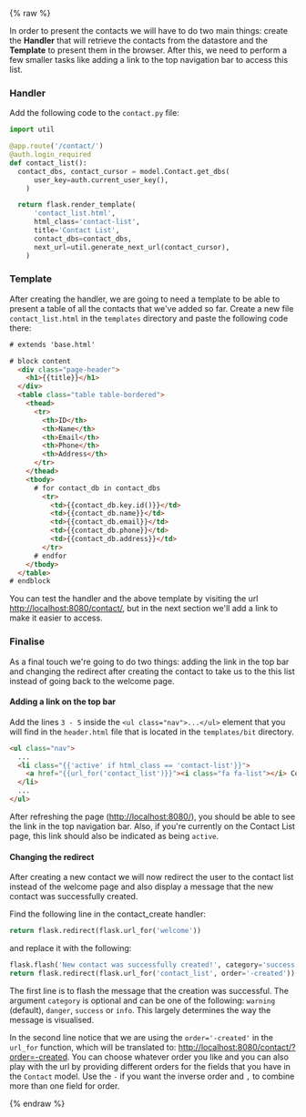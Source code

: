 {% raw %}

In order to present the contacts we will have to do two main things: create the
**Handler** that will retrieve the contacts from the datastore and the **Template** 
to present them in the browser. After this, we need to perform a few smaller tasks 
like adding a link to the top navigation bar to access this list.


### Handler

Add the following code to the `contact.py` file:

```python
import util

@app.route('/contact/')
@auth.login_required
def contact_list():
  contact_dbs, contact_cursor = model.Contact.get_dbs(
      user_key=auth.current_user_key(),
    )

  return flask.render_template(
      'contact_list.html',
      html_class='contact-list',
      title='Contact List',
      contact_dbs=contact_dbs,
      next_url=util.generate_next_url(contact_cursor),
    )
```

### Template

After creating the handler, we are going to need a template to be able to
present a table of all the contacts that we've added so far. Create a new file
`contact_list.html` in the `templates` directory and paste the following code there:

```html
# extends 'base.html'

# block content
  <div class="page-header">
    <h1>{{title}}</h1>
  </div>
  <table class="table table-bordered">
    <thead>
      <tr>
        <th>ID</th>
        <th>Name</th>
        <th>Email</th>
        <th>Phone</th>
        <th>Address</th>
      </tr>
    </thead>
    <tbody>
      # for contact_db in contact_dbs
        <tr>
          <td>{{contact_db.key.id()}}</td>
          <td>{{contact_db.name}}</td>
          <td>{{contact_db.email}}</td>
          <td>{{contact_db.phone}}</td>
          <td>{{contact_db.address}}</td>
        </tr>
      # endfor
    </tbody>
  </table>
# endblock
```

You can test the handler and the above template by visiting the url
[http://localhost:8080/contact/](http://localhost:8080/contact/),
but in the next section we'll add a link to make it easier to access.


### Finalise

As a final touch we're going to do two things: adding the link in the top bar
and changing the redirect after creating the contact to take us to the this
list instead of going back to the welcome page.


#### Adding a link on the top bar

Add the lines `3 - 5` inside the `<ul class="nav">...</ul>` element that 
you will find in the `header.html` file that is located in the
`templates/bit` directory.

```html
<ul class="nav">
  ...
  <li class="{{'active' if html_class == 'contact-list'}}">
    <a href="{{url_for('contact_list')}}"><i class="fa fa-list"></i> Contact List</a>
  </li>
  ...
</ul>
```

After refreshing the page ([http://localhost:8080/](http://localhost:8080/)),
you should be able to see the link in the top navigation bar.
Also, if you're currently on the Contact List page, this link should also 
be indicated as being `active`.

#### Changing the redirect

After creating a new contact we will now redirect the user to the contact
list instead of the welcome page and also display a message that
the new contact was successfully created.

Find the following line in the contact_create handler:

```python
return flask.redirect(flask.url_for('welcome'))
```

and replace it with the following:

```python
flask.flash('New contact was successfully created!', category='success')
return flask.redirect(flask.url_for('contact_list', order='-created'))
```

The first line is to flash the message that the creation was successful.
The argument `category` is optional and can be one of the
following: `warning` (default), `danger`, `success` or `info`.
This largely determines the way the message is visualised.

In the second line notice that we are using the `order='-created'`
in the `url_for` function, which will be translated to:
[http://localhost:8080/contact/?order=-created](http://localhost:8080/contact/?order=-created).
You can choose whatever order you like and you can also play with the url
by providing different orders for the fields that you have in the
`Contact` model. Use the `-` if you want the inverse
order and `,` to combine more than one field for order.

{% endraw %}
